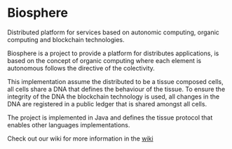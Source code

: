 # Biosphere
Distributed platform for services based on autonomic computing, organic computing and blockchain technologies.

Biosphere is a project to provide a platform for distributes applications, is based on the concept of organic computing where each element is autonomous follows the directive of the colectivity. 

This implementation assume the distributed to be a tissue composed cells, all cells share a DNA that defines the behaviour of the tissue. To ensure the integrity of the DNA the blockchain technology is used, all changes in the DNA are registered in a public ledger that is shared amongst all cells.

The project is implemented in Java and defines the tissue protocol that enables other languages implementations.

Check out our wiki for more information in the [wiki](https://github.com/fernandohackbart/Biosphere/wiki)
